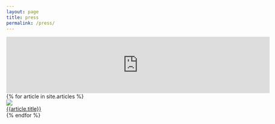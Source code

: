 ```yaml
---
layout: page
title: press
permalink: /press/
---
```


<div class="videowrapper">
<iframe width="700px" src="https://www.youtube.com/embed/hVy5E2DZkKM" frameborder="0" allowfullscreen></iframe>
</div>


<div class="content-section clearfix">
{% for article in site.articles %}
	<a href="{{ article.link }}">
	<div class="press-image-container">
		<img src="{{ site.baseurl }}/img/{{article.img}}" class="press-image">
		<div class="press-overlay {% if article.color == 1 %}blue-background{% elsif article.color == 2  %}red-background{% else %}yellow-background{% endif %}">
			<div class="press-text"><span>{{article.title}}</span></div>
		</div>
	</div>
	</a>
{% endfor %}
</div>

<!-- <div class="content-section container-fluid">

<p>
<a href="http://www.popsci.com/blind-high-school-student-helps-make-legos-accessible">High School Student Helps Accessible Design Notation</a> - Popular Science,  June 9th, 2016
</p>
<p>
<a href="https://www.aol.com/article/2016/06/09/a-new-system-lets-blind-kids-build-lego-sets/21392360/">A new system lets blind kids build Lego sets</a> - AOL News,  June 9th, 2016
</p>
<p>
<a href="http://nerdist.com/how-lego-can-help-blind-people-experience-the-world/">How Lego Can Help Blind People Experience the World</a> - Nerdist, December 9th, 2016
</p>
<p>
<a href="http://mentalfloss.com/article/87732/how-lego-helps-blind-people-see/">How Lego Helps Blind People See</a> - Mental Floss 
</p>
<a href="https://nationalbraillepress.wordpress.com/2016/09/06/lego-for-the-blind/">LEGO for the Blind</a> - National Braille Press, September 6th, 2016

</div> -->


